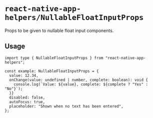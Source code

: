 # `react-native-app-helpers/NullableFloatInputProps`

Props to be given to nullable float input components.

## Usage

```tsx
import type { NullableFloatInputProps } from "react-native-app-helpers";

const example: NullableFloatInputProps = {
  value: 12.34,
  onChange(value: undefined | number, complete: boolean): void {
    console.log(`Value: ${value}, complete: ${complete ? "Yes" : "No"}`);
  }}
  disabled: false,
  autoFocus: true,
  placeholder: "Shown when no text has been entered",
};
```
